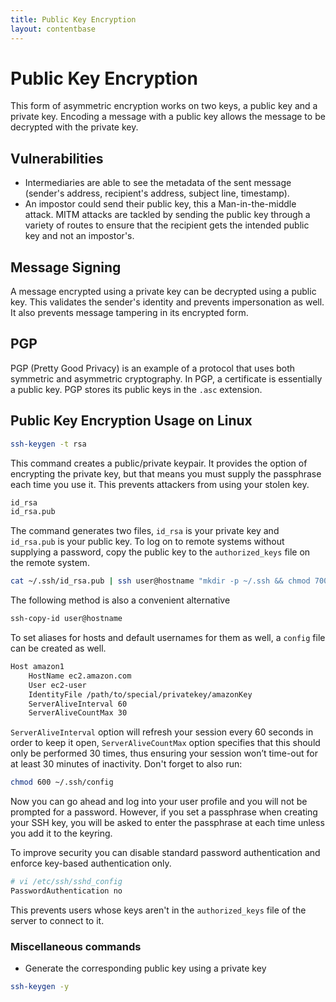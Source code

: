 ```yaml
---
title: Public Key Encryption
layout: contentbase
---
```

Public Key Encryption
======

This form of asymmetric encryption works on two keys, a public key and a private
key. Encoding a message with a public key allows the message to be decrypted
with the private key.

## Vulnerabilities
* Intermediaries are able to see the metadata of the sent message (sender's
  address, recipient's address, subject line, timestamp).
* An impostor could send their public key, this a Man-in-the-middle attack. MITM
  attacks are tackled by sending the public key through a variety of routes to
  ensure that the recipient gets the intended public key and not an impostor's.

## Message Signing
A message encrypted using a private key can be decrypted using a public key.
This validates the sender's identity and prevents impersonation as well. It also
prevents message tampering in its encrypted form.

## PGP
PGP (Pretty Good Privacy) is an example of a protocol that uses both symmetric
and asymmetric cryptography. In PGP, a certificate is essentially a public key.
PGP stores its public keys in the `.asc` extension.

## Public Key Encryption Usage on Linux

```bash
ssh-keygen -t rsa
```

This command creates a public/private keypair. It provides the option of
encrypting the private key, but that means you must supply the passphrase each
time you use it. This prevents attackers from using your stolen key.

```bash
id_rsa
id_rsa.pub
```

The command generates two files, `id_rsa` is your private key and `id_rsa.pub`
is your public key. To log on to remote systems without supplying a password, 
copy the public key to the `authorized_keys` file on the remote system.

```bash
cat ~/.ssh/id_rsa.pub | ssh user@hostname "mkdir -p ~/.ssh && chmod 700 ~/.ssh && cat >>  ~/.ssh/authorized_keys"
```
The following method is also a convenient alternative
```bash
ssh-copy-id user@hostname
```

To set aliases for hosts and default usernames for them as well, a `config` file
can be created as well.

```bash
Host amazon1
    HostName ec2.amazon.com
    User ec2-user
    IdentityFile /path/to/special/privatekey/amazonKey
    ServerAliveInterval 60
    ServerAliveCountMax 30
```
`ServerAliveInterval` option will refresh your session every 60 seconds in order
to keep it open, `ServerAliveCountMax` option specifies that this should only be
performed 30 times, thus ensuring your session won’t time-out for at least 30
minutes of inactivity. Don't forget to also run:

```bash
chmod 600 ~/.ssh/config
```

Now you can go ahead and log into your user profile and you will not be prompted
for a password. However, if you set a passphrase when creating your SSH key, you
will be asked to enter the passphrase at each time unless you add it to the
keyring.

To improve security you can disable standard password authentication and enforce
key-based authentication only.
```bash
# vi /etc/ssh/sshd_config
PasswordAuthentication no
```
This prevents users whose keys aren't in the `authorized_keys` file of the
server to connect to it.


### Miscellaneous commands
* Generate the corresponding public key using a private key
```bash
ssh-keygen -y
```



